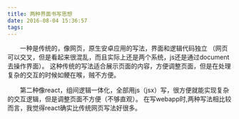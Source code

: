```yaml
---
title: 两种界面书写思想
date: 2016-08-04 15:36:57
tags:
---
```


&emsp;&emsp;一种是传统的，像网页，原生安卓应用的写法，界面和逻辑代码独立
（网页可以交叉，但是看起来很混乱，而且实际上还是两个系统，js还是通过document去操作界面）。
这种传统的写法适合展示页面的内容，方便调整页面，但是在处理复杂的交互的时候如鲠在喉，贼不方便。

&emsp;&emsp;第二种像react，组间逻辑一体化，全部用js（jsx）写，很方便就能实现复杂的交互逻辑，但是调整页面不方便（不够直观）。
在写webapp时,两种写法相比较而言，我觉得react确实比传统网页写法好很多。
